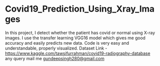 # Covid19_Prediction_Using_Xray_Images
In this project, I detect whether the patient has covid or normal using X-ray images. I use the transfer learning VGG16 model which gives me good accuracy and easily predicts new data. Code is very easy and understandable, properly visualized.
Dataset Link - https://www.kaggle.com/tawsifurrahman/covid19-radiography-database
any query mail me gundeepsingh280@gmail.com
